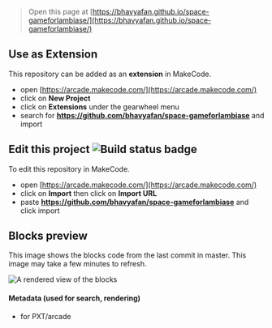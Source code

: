  


> Open this page at [https://bhavyafan.github.io/space-gameforlambiase/](https://bhavyafan.github.io/space-gameforlambiase/)

## Use as Extension

This repository can be added as an **extension** in MakeCode.

* open [https://arcade.makecode.com/](https://arcade.makecode.com/)
* click on **New Project**
* click on **Extensions** under the gearwheel menu
* search for **https://github.com/bhavyafan/space-gameforlambiase** and import

## Edit this project ![Build status badge](https://github.com/bhavyafan/space-gameforlambiase/workflows/MakeCode/badge.svg)

To edit this repository in MakeCode.

* open [https://arcade.makecode.com/](https://arcade.makecode.com/)
* click on **Import** then click on **Import URL**
* paste **https://github.com/bhavyafan/space-gameforlambiase** and click import

## Blocks preview

This image shows the blocks code from the last commit in master.
This image may take a few minutes to refresh.

![A rendered view of the blocks](https://github.com/bhavyafan/space-gameforlambiase/raw/master/.github/makecode/blocks.png)

#### Metadata (used for search, rendering)

* for PXT/arcade
<script src="https://makecode.com/gh-pages-embed.js"></script><script>makeCodeRender("{{ site.makecode.home_url }}", "{{ site.github.owner_name }}/{{ site.github.repository_name }}");</script>
